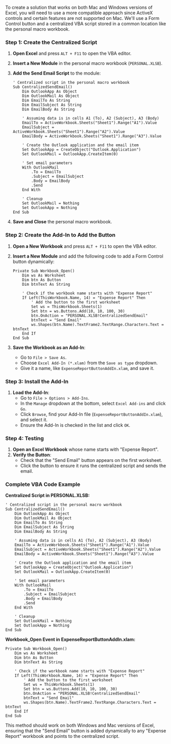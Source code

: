 To create a solution that works on both Mac and Windows versions of Excel, you will need to use a more compatible approach since ActiveX controls and certain features are not supported on Mac. We'll use a Form Control button and a centralized VBA script stored in a common location like the personal macro workbook.

### Step 1: Create the Centralized Script

1. **Open Excel** and press `ALT + F11` to open the VBA editor.
2. **Insert a New Module** in the personal macro workbook (`PERSONAL.XLSB`).
3. **Add the Send Email Script** to the module:

   ```vba
   ' Centralized script in the personal macro workbook
   Sub CentralizedSendEmail()
       Dim OutlookApp As Object
       Dim OutlookMail As Object
       Dim EmailTo As String
       Dim EmailSubject As String
       Dim EmailBody As String
       
       ' Assuming data is in cells A1 (To), A2 (Subject), A3 (Body)
       EmailTo = ActiveWorkbook.Sheets("Sheet1").Range("A1").Value
       EmailSubject = ActiveWorkbook.Sheets("Sheet1").Range("A2").Value
       EmailBody = ActiveWorkbook.Sheets("Sheet1").Range("A3").Value

       ' Create the Outlook application and the email item
       Set OutlookApp = CreateObject("Outlook.Application")
       Set OutlookMail = OutlookApp.CreateItem(0)

       ' Set email parameters
       With OutlookMail
           .To = EmailTo
           .Subject = EmailSubject
           .Body = EmailBody
           .Send
       End With

       ' Cleanup
       Set OutlookMail = Nothing
       Set OutlookApp = Nothing
   End Sub
   ```

4. **Save and Close** the personal macro workbook.

### Step 2: Create the Add-In to Add the Button

1. **Open a New Workbook** and press `ALT + F11` to open the VBA editor.
2. **Insert a New Module** and add the following code to add a Form Control button dynamically:

   ```vba
   Private Sub Workbook_Open()
       Dim ws As Worksheet
       Dim btn As Button
       Dim btnText As String
       
       ' Check if the workbook name starts with "Expense Report"
       If Left(ThisWorkbook.Name, 14) = "Expense Report" Then
           ' Add the button to the first worksheet
           Set ws = ThisWorkbook.Sheets(1)
           Set btn = ws.Buttons.Add(10, 10, 100, 30)
           btn.OnAction = "PERSONAL.XLSB!CentralizedSendEmail"
           btnText = "Send Email"
           ws.Shapes(btn.Name).TextFrame2.TextRange.Characters.Text = btnText
       End If
   End Sub
   ```

3. **Save the Workbook as an Add-In**:
   - Go to `File > Save As`.
   - Choose `Excel Add-In (*.xlam)` from the `Save as type` dropdown.
   - Give it a name, like `ExpenseReportButtonAddIn.xlam`, and save it.

### Step 3: Install the Add-In

1. **Load the Add-In**:
   - Go to `File > Options > Add-Ins`.
   - In the `Manage` dropdown at the bottom, select `Excel Add-ins` and click `Go`.
   - Click `Browse`, find your Add-In file (`ExpenseReportButtonAddIn.xlam`), and select it.
   - Ensure the Add-In is checked in the list and click `OK`.

### Step 4: Testing

1. **Open an Excel Workbook** whose name starts with "Expense Report".
2. **Verify the Button**:
   - Check that the "Send Email" button appears on the first worksheet.
   - Click the button to ensure it runs the centralized script and sends the email.

### Complete VBA Code Example

**Centralized Script in PERSONAL.XLSB:**

```vba
' Centralized script in the personal macro workbook
Sub CentralizedSendEmail()
    Dim OutlookApp As Object
    Dim OutlookMail As Object
    Dim EmailTo As String
    Dim EmailSubject As String
    Dim EmailBody As String
    
    ' Assuming data is in cells A1 (To), A2 (Subject), A3 (Body)
    EmailTo = ActiveWorkbook.Sheets("Sheet1").Range("A1").Value
    EmailSubject = ActiveWorkbook.Sheets("Sheet1").Range("A2").Value
    EmailBody = ActiveWorkbook.Sheets("Sheet1").Range("A3").Value

    ' Create the Outlook application and the email item
    Set OutlookApp = CreateObject("Outlook.Application")
    Set OutlookMail = OutlookApp.CreateItem(0)

    ' Set email parameters
    With OutlookMail
        .To = EmailTo
        .Subject = EmailSubject
        .Body = EmailBody
        .Send
    End With

    ' Cleanup
    Set OutlookMail = Nothing
    Set OutlookApp = Nothing
End Sub
```

**Workbook_Open Event in ExpenseReportButtonAddIn.xlam:**

```vba
Private Sub Workbook_Open()
    Dim ws As Worksheet
    Dim btn As Button
    Dim btnText As String
    
    ' Check if the workbook name starts with "Expense Report"
    If Left(ThisWorkbook.Name, 14) = "Expense Report" Then
        ' Add the button to the first worksheet
        Set ws = ThisWorkbook.Sheets(1)
        Set btn = ws.Buttons.Add(10, 10, 100, 30)
        btn.OnAction = "PERSONAL.XLSB!CentralizedSendEmail"
        btnText = "Send Email"
        ws.Shapes(btn.Name).TextFrame2.TextRange.Characters.Text = btnText
    End If
End Sub
```

This method should work on both Windows and Mac versions of Excel, ensuring that the "Send Email" button is added dynamically to any "Expense Report" workbook and points to the centralized script.